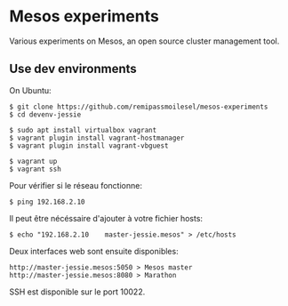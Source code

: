 # Mesos experiments

Various experiments on Mesos, an open source cluster management tool.

## Use dev environments

On Ubuntu:

    $ git clone https://github.com/remipassmoilesel/mesos-experiments
    $ cd devenv-jessie

    $ sudo apt install virtualbox vagrant
    $ vagrant plugin install vagrant-hostmanager 
    $ vagrant plugin install vagrant-vbguest
    
    $ vagrant up
    $ vagrant ssh
    
Pour vérifier si le réseau fonctionne: 

    $ ping 192.168.2.10 
    
Il peut être nécéssaire d'ajouter à votre fichier hosts:

    $ echo "192.168.2.10    master-jessie.mesos" > /etc/hosts   
    
Deux interfaces web sont ensuite disponibles:

    http://master-jessie.mesos:5050 > Mesos master
    http://master-jessie.mesos:8080 > Marathon
    
SSH est disponible sur le port 10022.